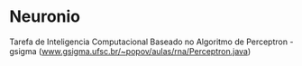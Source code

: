 # Neuronio
Tarefa de Inteligencia Computacional
Baseado no Algoritmo de Perceptron - gsigma (www.gsigma.ufsc.br/~popov/aulas/rna/Perceptron.java)
